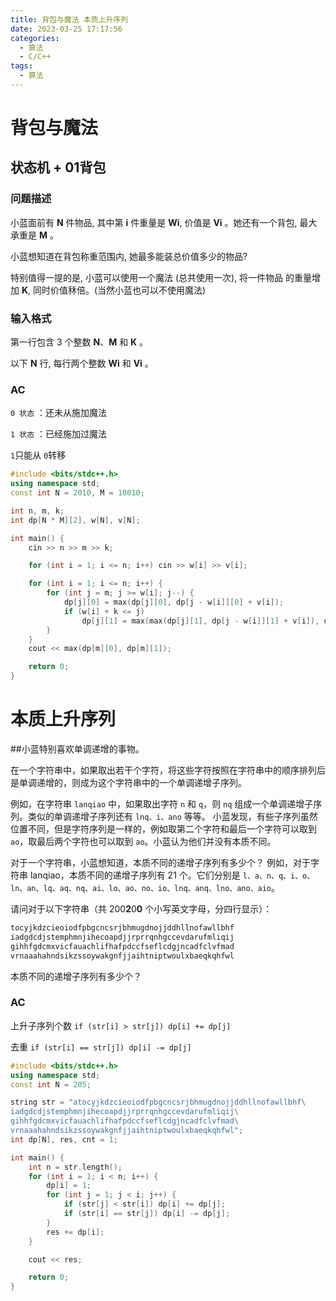 ```yaml
---
title: 背包与魔法 本质上升序列
date: 2023-03-25 17:17:56
categories: 
  - 算法
  - C/C++
tags: 
  - 算法
---
```


# 背包与魔法

## 状态机 + 01背包

### 问题描述

小蓝面前有 **N** 件物品, 其中第 **i** 件重量是 **Wi**, 价值是 **Vi** 。她还有一个背包, 最大承重是 **M** 。

小蓝想知道在背包称重范围内, 她最多能装总价值多少的物品?

特别值得一提的是, 小蓝可以使用一个魔法 (总共使用一次), 将一件物品 的重量增加 **K**, 同时价值秝倍。(当然小蓝也可以不使用魔法)

### 输入格式

第一行包含 3 个整数 **N**、**M** 和 **K** 。

以下 **N** 行, 每行两个整数 **Wi** 和 **Vi** 。

### AC

`0 状态` ：还未从施加魔法

`1 状态` ：已经施加过魔法

`1`只能从 `0`转移

```cpp
#include <bits/stdc++.h>
using namespace std;
const int N = 2010, M = 10010;

int n, m, k;
int dp[N * M][2], w[N], v[N];

int main() {
    cin >> n >> m >> k;

    for (int i = 1; i <= n; i++) cin >> w[i] >> v[i];

    for (int i = 1; i <= n; i++) {
        for (int j = m; j >= w[i]; j--) {
            dp[j][0] = max(dp[j][0], dp[j - w[i]][0] + v[i]);
            if (w[i] + k <= j)
                dp[j][1] = max(max(dp[j][1], dp[j - w[i]][1] + v[i]), dp[j - (w[i] + k)][0] + 2 * v[i]);
        }
    }
    cout << max(dp[m][0], dp[m][1]);

    return 0;
}
```

# 本质上升序列

##小蓝特别喜欢单调递增的事物。

在一个字符串中，如果取出若干个字符，将这些字符按照在字符串中的顺序排列后是单调递增的，则成为这个字符串中的一个单调递增子序列。

例如，在字符串 `lanqiao` 中，如果取出字符 `n` 和 `q`，则 `nq` 组成一个单调递增子序列。类似的单调递增子序列还有 `lnq、i、ano` 等等。 小蓝发现，有些子序列虽然位置不同，但是字符序列是一样的，例如取第二个字符和最后一个字符可以取到 `ao`，取最后两个字符也可以取到 `ao`。小蓝认为他们并没有本质不同。

对于一个字符串，小蓝想知道，本质不同的递增子序列有多少个？ 例如，对于字符串 lanqiao，本质不同的递增子序列有 21 个。它们分别是 `l、a、n、q、i、o、ln、an、lq、aq、nq、ai、lo、ao、no、io、lnq、anq、lno、ano、aio`。

请问对于以下字符串（共 200**2**0**0** 个小写英文字母，分四行显示）：

```txt
tocyjkdzcieoiodfpbgcncsrjbhmugdnojjddhllnofawllbhf
iadgdcdjstemphmnjihecoapdjjrprrqnhgccevdarufmliqij
gihhfgdcmxvicfauachlifhafpdccfseflcdgjncadfclvfmad
vrnaaahahndsikzssoywakgnfjjaihtniptwoulxbaeqkqhfwl
```

本质不同的递增子序列有多少个？

### AC

上升子序列个数 `if (str[i] > str[j]) dp[i] += dp[j]`

去重 `if (str[i] == str[j]) dp[i] -= dp[j]`

```cpp
#include <bits/stdc++.h>
using namespace std;
const int N = 205;

string str = "atocyjkdzcieoiodfpbgcncsrjbhmugdnojjddhllnofawllbhf\
iadgdcdjstemphmnjihecoapdjjrprrqnhgccevdarufmliqij\
gihhfgdcmxvicfauachlifhafpdccfseflcdgjncadfclvfmad\
vrnaaahahndsikzssoywakgnfjjaihtniptwoulxbaeqkqhfwl";
int dp[N], res, cnt = 1;

int main() {
    int n = str.length();
    for (int i = 1; i < n; i++) {
        dp[i] = 1;
        for (int j = 1; j < i; j++) {
            if (str[j] < str[i]) dp[i] += dp[j];
            if (str[i] == str[j]) dp[i] -= dp[j];
        }
        res += dp[i];
    }

    cout << res;

    return 0;
}
```
